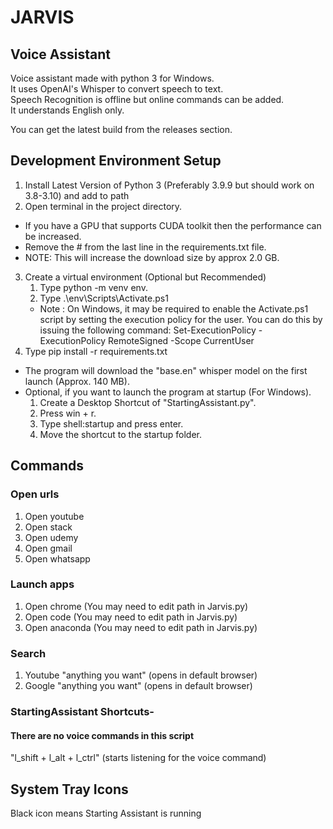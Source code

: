 # JARVIS

## Voice Assistant

Voice assistant made with python 3 for Windows.  
It uses OpenAI's Whisper to convert speech to text.  
Speech Recognition is offline but online commands can be added.  
It understands English only.

You can get the latest build from the releases section.

## Development Environment Setup

1. Install Latest Version of Python 3 (Preferably 3.9.9 but should work on 3.8-3.10) and add to path
2. Open terminal in the project directory.

- If you have a GPU that supports CUDA toolkit then the performance can be increased.
- Remove the # from the last line in the requirements.txt file.
- NOTE: This will increase the download size by approx 2.0 GB.

3. Create a virtual environment (Optional but Recommended)
   1. Type python -m venv env.
   2. Type .\env\Scripts\Activate.ps1
   - Note : On Windows, it may be required to enable the Activate.ps1 script by setting the execution policy for the user. You can do this by issuing the following command: Set-ExecutionPolicy -ExecutionPolicy RemoteSigned -Scope CurrentUser
4. Type pip install -r requirements.txt

- The program will download the "base.en" whisper model on the first launch (Approx. 140 MB).
- Optional, if you want to launch the program at startup (For Windows).
  1. Create a Desktop Shortcut of "StartingAssistant.py".
  2. Press win + r.
  3. Type shell:startup and press enter.
  4. Move the shortcut to the startup folder.

## Commands

### Open urls

1. Open youtube
2. Open stack
3. Open udemy
4. Open gmail
5. Open whatsapp

### Launch apps

1. Open chrome (You may need to edit path in Jarvis.py)
2. Open code (You may need to edit path in Jarvis.py)
3. Open anaconda (You may need to edit path in Jarvis.py)

### Search

1. Youtube "anything you want" (opens in default browser)
2. Google "anything you want" (opens in default browser)

### StartingAssistant Shortcuts-

#### There are no voice commands in this script

"l_shift + l_alt + l_ctrl" (starts listening for the voice command)

## System Tray Icons

Black icon means Starting Assistant is running
